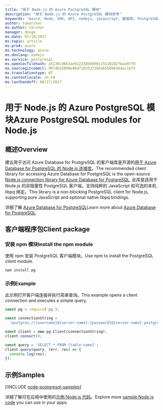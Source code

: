 ```yaml
---
title: "用于 Node.js 的 Azure PostgreSQL 模块"
description: "用于 Node.js 的 Azure PostgreSQL 模块参考"
keywords: "Azure, Node, SDK, API, nodejs, javascript, 数据库, PostgreSQL"
author: tomarcher
ms.author: tarcher
manager: douge
ms.date: 07/18/2017
ms.topic: article
ms.prod: azure
ms.technology: azure
ms.devlang: nodejs
ms.service: postgresql
ms.openlocfilehash: a5130c96b3ae922358b6898c15510282fbaa97f0
ms.sourcegitcommit: 9974b43899e98df10253738dab5b09b484ac1bf5
ms.translationtype: HT
ms.contentlocale: zh-CN
ms.lasthandoff: 08/17/2017
---
```

# <a name="azure-postgresql-modules-for-nodejs"></a><span data-ttu-id="b2a91-104">用于 Node.js 的 Azure PostgreSQL 模块</span><span class="sxs-lookup"><span data-stu-id="b2a91-104">Azure PostgreSQL modules for Node.js</span></span>

## <a name="overview"></a><span data-ttu-id="b2a91-105">概述</span><span class="sxs-lookup"><span data-stu-id="b2a91-105">Overview</span></span>

<span data-ttu-id="b2a91-106">建议用于访问 Azure Database for PostgreSQL 的客户端库是开源的[用于 Azure Database for PostgreSQL 的 Node.js 连接库](https://www.npmjs.com/package/pg)。</span><span class="sxs-lookup"><span data-stu-id="b2a91-106">The recommended client library for accessing Azure Database for PostgreSQL is the open-source [Node.js connection library for Azure Database for PostgreSQL](https://www.npmjs.com/package/pg).</span></span> <span data-ttu-id="b2a91-107">此库是适用于 Node.js 的非阻塞性 PostgreSQL 客户端，支持纯粹的 JavaScript 和可选的本机 libpq 绑定。</span><span class="sxs-lookup"><span data-stu-id="b2a91-107">This library is a non-blocking PostgreSQL client for Node.js, supporting pure JavaScript and optional native libpq bindings.</span></span>

<span data-ttu-id="b2a91-108">详细了解 [Azure Database for PostgreSQL](https://docs.microsoft.com/azure/postgresql/)</span><span class="sxs-lookup"><span data-stu-id="b2a91-108">Learn more about [Azure Database for PostgreSQL](https://docs.microsoft.com/azure/postgresql/)</span></span>

## <a name="client-package"></a><span data-ttu-id="b2a91-109">客户端程序包</span><span class="sxs-lookup"><span data-stu-id="b2a91-109">Client package</span></span>

### <a name="install-the-npm-module"></a><span data-ttu-id="b2a91-110">安装 npm 模块</span><span class="sxs-lookup"><span data-stu-id="b2a91-110">Install the npm module</span></span>

<span data-ttu-id="b2a91-111">使用 npm 安装 PostgreSQL 客户端模块。</span><span class="sxs-lookup"><span data-stu-id="b2a91-111">Use npm to install the PostgreSQL client module.</span></span>

```bash
npm install pg
```   

### <a name="example"></a><span data-ttu-id="b2a91-112">示例</span><span class="sxs-lookup"><span data-stu-id="b2a91-112">Example</span></span>

<span data-ttu-id="b2a91-113">此示例打开客户端连接并执行简单查询。</span><span class="sxs-lookup"><span data-stu-id="b2a91-113">This example opens a client connection and executes a simple query.</span></span>

```javascript
const pg = require('pg');

const connectionString =
  'postgres://{username}@{server-name}:{password}@{server-name}.postgres.database.azure.com:5432/{database-name}?ssl=true';

const client = new pg.Client(connectionString);
client.connect();

const query = 'SELECT * FROM {table-name}';
client.query(query, (err, res) => {
  console.log(res);
});
```

## <a name="samples"></a><span data-ttu-id="b2a91-114">示例</span><span class="sxs-lookup"><span data-stu-id="b2a91-114">Samples</span></span>

[!INCLUDE [node-postgresql-samples](../docs-ref-conceptual/includes/postgresql-samples.md)]

<span data-ttu-id="b2a91-115">详细了解可在应用中使用的[示例 Node.js 代码](https://azure.microsoft.com/resources/samples/?platform=nodejs)。</span><span class="sxs-lookup"><span data-stu-id="b2a91-115">Explore more [sample Node.js code](https://azure.microsoft.com/resources/samples/?platform=nodejs) you can use in your apps.</span></span>
